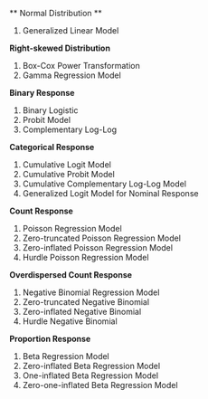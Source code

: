 ** Normal Distribution **
1. Generalized Linear Model

**Right-skewed Distribution**
1. Box-Cox Power Transformation
2. Gamma Regression Model

**Binary Response**
1. Binary Logistic
2. Probit Model
3. Complementary Log-Log

**Categorical Response**
1. Cumulative Logit Model
2. Cumulative Probit Model
3. Cumulative Complementary Log-Log Model
4. Generalized Logit Model for Nominal Response

**Count Response**
1. Poisson Regression Model 
2. Zero-truncated Poisson Regression Model
3. Zero-inflated Poisson Regression Model
4. Hurdle Poisson Regression Model

**Overdispersed Count Response**
1. Negative Binomial Regression Model 
2. Zero-truncated Negative Binomial
3. Zero-inflated Negative Binomial
4. Hurdle Negative Binomial

**Proportion Response**
1. Beta Regression Model
2. Zero-inflated Beta Regression Model
3. One-inflated Beta Regression Model
4. Zero-one-inflated Beta Regression Model
